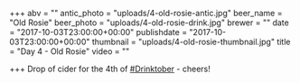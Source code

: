 +++
abv = ""
antic_photo = "uploads/4-old-rosie-antic.jpg"
beer_name = "Old Rosie"
beer_photo = "uploads/4-old-rosie-drink.jpg"
brewer = ""
date = "2017-10-03T23:00:00+00:00"
publishdate = "2017-10-03T23:00:00+00:00"
thumbnail = "uploads/4-old-rosie-thumbnail.jpg"
title = "Day 4 - Old Rosie"
video = ""

+++
Drop of cider for the 4th of [#Drinktober](https://www.facebook.com/hashtag/drinktober?epa=HASHTAG) - cheers!
